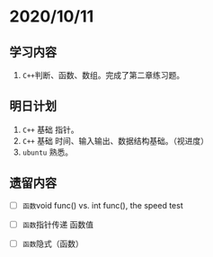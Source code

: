 # 2020/10/11

## 学习内容

1. `C++`判断、函数、数组。完成了第二章练习题。

## 明日计划

1. `C++` 基础 指针。
2. `C++` 基础 时间、输入输出、数据结构基础。（视进度）
3. `ubuntu` 熟悉。

## 遗留内容

- [ ] `函数`void func() vs. int func(), the speed test
- [ ] `函数`指针传递 函数值
- [ ] `函数`隐式（函数）

